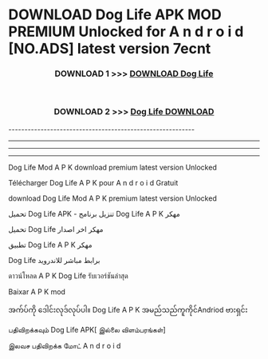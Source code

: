 # DOWNLOAD Dog Life  APK MOD PREMIUM Unlocked for A n d r o i d [NO.ADS] latest version 7ecnt 



<div align="center">

<h3>DOWNLOAD 1 >>> <a href="https://getmod2.web.app/?judul=Dog Life ">DOWNLOAD Dog Life </a></h3><br>

<h3>DOWNLOAD 2 >>> <a href="https://getmod2.web.app/?judul=Dog Life ">Dog Life  DOWNLOAD </a></h3>

</div>
----------------------------------------------------------

----------------------------------------------------------

----------------------------------------------------------

----------------------------------------------------------

Dog Life  Mod A P K download premium latest version Unlocked

Télécharger Dog Life  A P K pour A n d r o i d Gratuit

download Dog Life  Mod A P K premium latest version Unlocked

تحميل Dog Life  APK - تنزيل برنامج Dog Life  A P K مهكر

تحميل Dog Life  مهكر اخر اصدار

تطبيق Dog Life  A P K مهكر

Dog Life  برابط مباشر للاندرويد

ดาวน์โหลด A P K Dog Life  รับเวอร์ชันล่าสุด

Baixar A P K mod

အက်ပ်ကို ဒေါင်းလုဒ်လုပ်ပါ။ Dog Life  A P K အမည်သည်ကူကိုင်Andriod ဗားရှင်း

பதிவிறக்கவும் Dog Life  APK[ இல்லை விளம்பரங்கள்] 
 
இலவச பதிவிறக்க மோட் A n d r o i d



